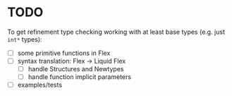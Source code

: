 # TODO

To get refinement type checking working with at least base types (e.g. just `int*` types):
- [ ] some primitive functions in Flex
- [ ] syntax translation: Flex -> Liquid Flex
    - [ ] handle Structures and Newtypes
    - [ ] handle function implicit parameters
- [ ] examples/tests